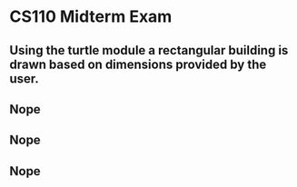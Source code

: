 # CS110 Midterm Exam

## Using the turtle module a rectangular building is drawn based on dimensions provided by the user.

## Nope

## Nope

## Nope
